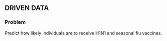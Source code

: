 ## DRIVEN DATA

### Problem
Predict how likely individuals are to receive H1N1 and seasonal flu vaccines. 